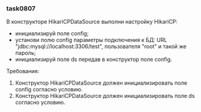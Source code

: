 
### task0807

В конструкторе HikariCPDataSource выполни настройку HikariCP:
- инициализируй поле config;
- установи полю config параметры подключения к БД: URL &quot;jdbc:mysql://localhost:3306/test&quot;, пользователя &quot;root&quot; и такой же пароль;
- инициализируй поле ds передав в конструктор поле config.


Требования:
1.	Конструктор HikariCPDataSource должен инициализировать поле config согласно условию.
2.	Конструктор HikariCPDataSource должен инициализировать поле ds согласно условию.


